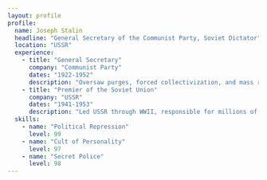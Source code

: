 ```yaml
---
layout: profile
profile:
  name: Joseph Stalin
  headline: "General Secretary of the Communist Party, Soviet Dictator"
  location: "USSR"
  experience:
    - title: "General Secretary"
      company: "Communist Party"
      dates: "1922-1952"
      description: "Oversaw purges, forced collectivization, and mass repression."
    - title: "Premier of the Soviet Union"
      company: "USSR"
      dates: "1941-1953"
      description: "Led USSR through WWII, responsible for millions of deaths."
  skills:
    - name: "Political Repression"
      level: 99
    - name: "Cult of Personality"
      level: 97
    - name: "Secret Police"
      level: 98
---
```

